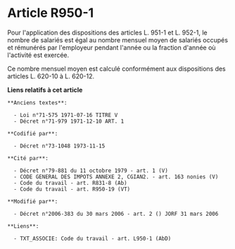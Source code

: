 # Article R950-1

Pour l'application des dispositions des articles L. 951-1 et L. 952-1, le nombre de salariés est égal au nombre mensuel moyen
de salariés occupés et rémunérés par l'employeur pendant l'année ou la fraction d'année où l'activité est exercée.

Ce nombre mensuel moyen est calculé conformément aux dispositions des articles L. 620-10 à L. 620-12.

**Liens relatifs à cet article**

	**Anciens textes**:

	  - Loi n°71-575 1971-07-16 TITRE V
	  - Décret n°71-979 1971-12-10 ART. 1

	**Codifié par**:

	  - Décret n°73-1048 1973-11-15

	**Cité par**:

	  - Décret n°79-881 du 11 octobre 1979 - art. 1 (V)
	  - CODE GENERAL DES IMPOTS ANNEXE 2, CGIAN2. - art. 163 nonies (V)
	  - Code du travail - art. R831-8 (Ab)
	  - Code du travail - art. R950-19 (VT)

	**Modifié par**:

	  - Décret n°2006-383 du 30 mars 2006 - art. 2 () JORF 31 mars 2006

	**Liens**:

	  - TXT_ASSOCIE: Code du travail - art. L950-1 (AbD)
